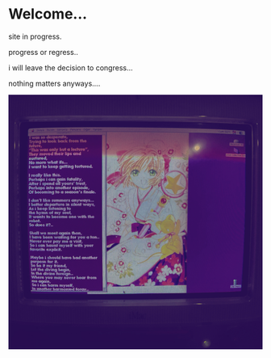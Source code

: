 # Welcome...

site in progress.

progress or regress..

i will leave the decision to congress...

nothing matters anyways....


![logo](F2CFCC52-ADA8-4B1D-A2B9-49ABAB1741BA.JPG)

